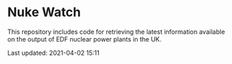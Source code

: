 # Nuke Watch

This repository includes code for retrieving the latest information available on the output of EDF nuclear power plants in the UK.

Last updated: 2021-04-02 15:11